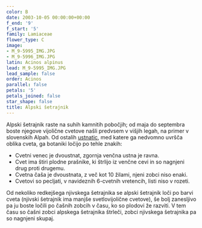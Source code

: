 ```yaml
---
color: B
date: 2003-10-05 00:00:00+00:00
f_end: '9'
f_start: '5'
family: Lamiaceae
flower_type: C
image:
- M_9-5995_IMG.JPG
- M_9-5996_IMG.JPG
latin: Acinos alpinus
lead: M_9-5995_IMG.JPG
lead_sample: false
order: Acinos
parallel: false
petals: '5'
petals_joined: false
star_shape: false
title: Alpski šetrajnik
---
```

Alpski šetrajnik raste na suhih kamnitih pobočjih; od maja do septembra boste njegove vijolične cvetove našli predvsem v višjih legah, na primer v slovenskih Alpah. Od ostalih [ustnatic](../family/lamiaceae/), med katere ga nedvomno uvršča oblika cveta, ga botaniki ločijo po tehle znakih:

-   Cvetni venec je dvoustnat, zgornja venčna ustna je ravna.
-   Cvet ima štiri plodne prašnike, ki štrlijo iz venčne cevi in so nagnjeni drug proti drugemu.
-   Cvetna čaša je dvoustnata, z več kot 10 žilami, njeni zobci niso enaki.
-   Cvetovi so pecljati, v navideznih 6-cvetnih vretencih, listi niso v rozeti.

Od nekoliko redkejšega njivskega šetrajnika se alpski šetrajnik loči po barvi cveta (njivski šetrajnik ima manjše svetlovijolične cvetove), še bolj zanesljivo pa ju boste ločili po čašnih zobcih v času, ko so plodovi že razviti. V tem času so čašni zobci alpskega šetrajnika štrleči, zobci njivskega šetrajnika pa so nagnjeni skupaj.
